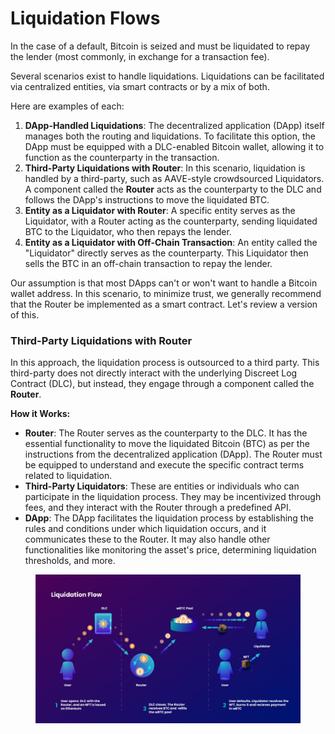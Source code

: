 # Liquidation Flows

In the case of a default, Bitcoin is seized and must be liquidated to repay the lender (most commonly, in exchange for a transaction fee).

Several scenarios exist to handle liquidations. Liquidations can be facilitated via centralized entities, via smart contracts or by a mix of both.

Here are examples of each:

1. **DApp-Handled Liquidations**: The decentralized application (DApp) itself manages both the routing and liquidations. To facilitate this option, the DApp must be equipped with a DLC-enabled Bitcoin wallet, allowing it to function as the counterparty in the transaction.
2. **Third-Party Liquidations with Router**: In this scenario, liquidation is handled by a third-party, such as AAVE-style crowdsourced Liquidators. A component called the **Router** acts as the counterparty to the DLC and follows the DApp's instructions to move the liquidated BTC.
3. **Entity as a Liquidator with Router**: A specific entity serves as the Liquidator, with a Router acting as the counterparty, sending liquidated BTC to the Liquidator, who then repays the lender.
4. **Entity as a Liquidator with Off-Chain Transaction**: An entity called the "Liquidator" directly serves as the counterparty. This Liquidator then sells the BTC in an off-chain transaction to repay the lender.



Our assumption is that most DApps can't or won't want to handle a Bitcoin wallet address. In this scenario, to minimize trust, we generally recommend that the Router be implemented as a smart contract. Let's review a version of this.



### Third-Party Liquidations with Router

In this approach, the liquidation process is outsourced to a third party. This third-party does not directly interact with the underlying Discreet Log Contract (DLC), but instead, they engage through a component called the **Router**.

**How it Works:**

* **Router**: The Router serves as the counterparty to the DLC. It has the essential functionality to move the liquidated Bitcoin (BTC) as per the instructions from the decentralized application (DApp). The Router must be equipped to understand and execute the specific contract terms related to liquidation.
* **Third-Party Liquidators**: These are entities or individuals who can participate in the liquidation process. They may be incentivized through fees, and they interact with the Router through a predefined API.
* **DApp**: The DApp facilitates the liquidation process by establishing the rules and conditions under which liquidation occurs, and it communicates these to the Router. It may also handle other functionalities like monitoring the asset's price, determining liquidation thresholds, and more.

<figure><img src="../../.gitbook/assets/Router Flow.png" alt=""><figcaption></figcaption></figure>
